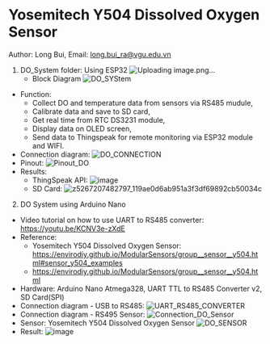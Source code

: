 # Yosemitech Y504 Dissolved Oxygen Sensor
   Author: Long Bui,
   Email: long.bui_ra@vgu.edu.vn
1. DO_System folder: Using ESP32
   ![Uploading image.png…]()
   - Block Diagram
   ![DO_SYStem](https://github.com/BuiNgocLong01/Yosemitech_Y504_Dissolved_Oxygen_Sensor/assets/93063745/30d05209-8912-4521-9fb7-692ca1b1d1aa)
  - Function:
    -	Collect DO and temperature data from sensors via RS485 mudule,
    -	Calibrate data and save to SD card,
    -	Get real time from RTC DS3231 module,
    -	Display data on OLED screen,
    -	Send data to Thingspeak for remote monitoring via ESP32 module and WIFI.
   - Connection diagram: ![DO_CONNECTION](https://github.com/BuiNgocLong01/Yosemitech_Y504_Dissolved_Oxygen_Sensor/assets/93063745/264f7f94-e82c-4a02-aa19-2d17274fbac1)
   - Pinout: ![Pinout_DO](https://github.com/BuiNgocLong01/Yosemitech_Y504_Dissolved_Oxygen_Sensor/assets/93063745/471e5daa-a1bd-4826-a217-421e0b83cb47)
   - Results:
     - ThingSpeak API: ![image](https://github.com/BuiNgocLong01/Yosemitech_Y504_Dissolved_Oxygen_Sensor/assets/93063745/fd6e67b0-ce73-49bb-8496-409ef9da1cb6)
     - SD Card: ![z5267207482797_119ae0d6ab951a3f3df69892cb50034c](https://github.com/BuiNgocLong01/Yosemitech_Y504_Dissolved_Oxygen_Sensor/assets/93063745/a74cc89e-b1f6-4471-b233-989142e78bc7)


2. DO System using Arduino Nano
- Video tutorial on how to use UART to RS485 converter: https://youtu.be/KCNV3e-zXdE
- Reference:
  + Yosemitech Y504 Dissolved Oxygen Sensor: https://envirodiy.github.io/ModularSensors/group__sensor__y504.html#sensor_y504_examples
  + https://envirodiy.github.io/ModularSensors/group__sensor__y504.html
- Hardware: Arduino Nano Atmega328, UART TTL to RS485 Converter v2, SD Card(SPI)
- Connection diagram - USB to RS485: ![UART_RS485_CONVERTER](https://github.com/BuiNgocLong01/Yosemitech_Y504_Dissolved_Oxygen_Sensor/assets/93063745/d759db0a-2ccd-4c3c-bc3a-fd8efb83692e)
- Connection diagram - RS495 Sensor: ![Connection_DO_Sensor](https://github.com/BuiNgocLong01/Yosemitech_Y504_Dissolved_Oxygen_Sensor/assets/93063745/37b346ac-12d2-4c7d-86f0-4d6619a82492)
- Sensor: Yosemitech Y504 Dissolved Oxygen Sensor 
![DO_SENSOR](https://github.com/BuiNgocLong01/Yosemitech_Y504_Dissolved_Oxygen_Sensor/assets/93063745/64eb4f3e-d37b-4299-97f0-2fba5e45c363)
- Result: ![image](https://github.com/BuiNgocLong01/Yosemitech_Y504_Dissolved_Oxygen_Sensor/assets/93063745/f1215d36-1407-4583-974d-7fed50f27f1b)


